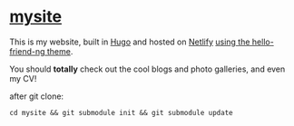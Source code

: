 # [mysite](https://nnekrut.netlify.app/)

This is my website, built in [Hugo](https://gohugo.io/) and hosted on [Netlify](https://www.netlify.com/) [using the hello-friend-ng theme](https://themes.gohugo.io/hugo-theme-hello-friend-ng/).

You should **totally** check out the cool blogs and photo galleries, and even my CV!

after git clone:

```
cd mysite && git submodule init && git submodule update
```

